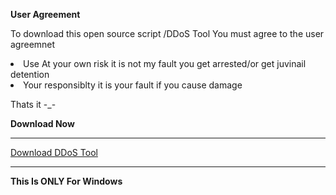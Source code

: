 <b>User Agreement</b>
<p>To download this open source script /DDoS Tool You must agree to the user agreemnet</p>
<li>Use At your own risk it is not my fault you get arrested/or get juvinail detention</li>
<li>Your responsiblty it is your fault if you cause damage</li>
<p>Thats it -_-</p>
<b>Download Now</b>
<hr>
<a href="https://github.com/S28667145/DDoS/archive/master.zip">Download DDoS Tool</a>
<hr>
<b>This Is ONLY For Windows</b>
